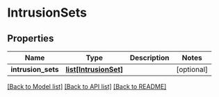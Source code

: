 # IntrusionSets

## Properties
Name | Type | Description | Notes
------------ | ------------- | ------------- | -------------
**intrusion_sets** | [**list[IntrusionSet]**](IntrusionSet.md) |  | [optional] 

[[Back to Model list]](../README.md#documentation-for-models) [[Back to API list]](../README.md#documentation-for-api-endpoints) [[Back to README]](../README.md)


